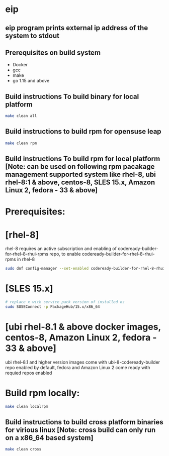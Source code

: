 # eip
## eip program prints external ip address of the system to stdout  

## Prerequisites on build system
- Docker
- gcc
- make
- go 1.15 and above

##  Build instructions To build binary for local platform
```sh
make clean all
```
##  Build instructions to build rpm for opensuse leap
```sh
make clean rpm
```
##  Build instructions To build rpm for local platform [Note: can be used on following rpm pacakage management supported system like rhel-8, ubi rhel-8:1 & above, centos-8, SLES 15.x, Amazon Linux 2, fedora - 33 & above]
# Prerequisites:
# [rhel-8]
rhel-8 requires an active subscription and enabling of codeready-builder-for-rhel-8-rhui-rpms repo,
to enable codeready-builder-for-rhel-8-rhui-rpms in rhel-8
```sh
sudo dnf config-manager --set-enabled codeready-builder-for-rhel-8-rhui-rpms
```
# [SLES 15.x]
```sh
# replace x with service pack version of installed os
sudo SUSEConnect -p PackageHub/15.x/x86_64 
```
# [ubi rhel-8.1 & above docker images, centos-8, Amazon Linux 2, fedora - 33 & above]
ubi rhel-8.1 and higher version images come with ubi-8-codeready-builder repo enabled by default, fedora and Amazon Linux 2 come ready with requied repos enabled

# Build rpm locally:
```sh
make clean localrpm
```
##  Build instructions to build cross platform binaries for virious linux [Note: cross build can only run on a x86_64 based system]
```sh
make clean cross
```